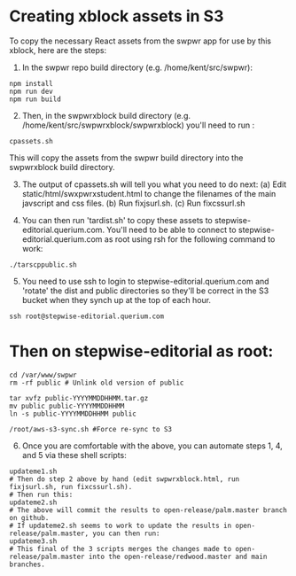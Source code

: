 # Creating xblock assets in S3

To copy the necessary React assets from the swpwr app for use by this xblock, here are the steps:

1. In the swpwr repo build directory (e.g. /home/kent/src/swpwr):

```
npm install
npm run dev
npm run build
```

2. Then, in the swpwrxblock build directory (e.g. /home/kent/src/swpwrxblock/swpwrxblock) you'll need to run :
```
cpassets.sh
```
This will copy the assets from the swpwr build directory into the swpwrxblock build directory.

3.  The output of cpassets.sh will tell you what you need to do next:
(a) Edit static/html/swxpwrxstudent.html to change the filenames of the main javscript and css files.
(b) Run fixjsurl.sh.
(c) Run fixcssurl.sh

4. You can then run 'tardist.sh' to copy these assets to stepwise-editorial.querium.com.  You'll need to be able to connect to stepwise-editorial.querium.com as root using rsh for the following command to work:
```
./tarscppublic.sh
```

5. You need to use ssh to login to stepwise-editorial.querium.com and 'rotate' the dist and public directories so they'll be correct in the S3 bucket when they synch up at the top of each hour.
```
ssh root@stepwise-editorial.querium.com
```
# Then on stepwise-editorial as root:
```
cd /var/www/swpwr
rm -rf public # Unlink old version of public

tar xvfz public-YYYYMMDDHHMM.tar.gz
mv public public-YYYYMMDDHHMM
ln -s public-YYYYMMDDHHMM public

/root/aws-s3-sync.sh #Force re-sync to S3
```

6. Once you are comfortable with the above, you can automate steps 1, 4, and 5 via these shell scripts:
```
updateme1.sh
# Then do step 2 above by hand (edit swpwrxblock.html, run fixjsurl.sh, run fixcssurl.sh).
# Then run this:
updateme2.sh
# The above will commit the results to open-release/palm.master branch on github.
# If updateme2.sh seems to work to update the results in open-release/palm.master, you can then run:
updateme3.sh
# This final of the 3 scripts merges the changes made to open-release/palm.master into the open-release/redwood.master and main branches.
```
